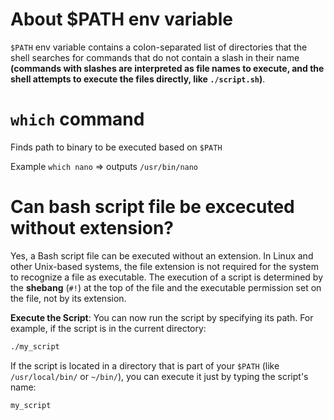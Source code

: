 # About $PATH env variable

`$PATH` env variable contains a colon-separated list of directories that the shell searches for commands that do not contain a slash in their name **(commands with slashes are interpreted as file names to execute, and the shell attempts to execute the files directly, like `./script.sh`)**.

# `which` command

Finds path to binary to be executed based on `$PATH`

Example `which nano` => outputs `/usr/bin/nano`

# Can bash script file be excecuted without extension?

Yes, a Bash script file can be executed without an extension. In Linux and other Unix-based systems, the file extension is not required for the system to recognize a file as executable. The execution of a script is determined by the **shebang** (`#!`) at the top of the file and the executable permission set on the file, not by its extension.

**Execute the Script**:
   You can now run the script by specifying its path. For example, if the script is in the current directory:
   ```bash
   ./my_script
   ```

   If the script is located in a directory that is part of your `$PATH` (like `/usr/local/bin/` or `~/bin/`), you can execute it just by typing the script's name:
   ```bash
   my_script
   ```
